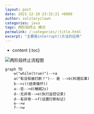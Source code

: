```yaml
---
layout: post
date: 2021-12-18 23:32:21 +0800
author: solitaryclown
categories: java
tags: 两阶段终止 模式
permalink: /:categories/:title.html
excerpt: "主要是interrupt()方法的应用"
---
```

* content
{:toc}

![两阶段终止流程图]({{site.url}}\_assets\img\Snipaste_2021-12-19_00-06-31.png)
```mermaid
graph TD
	w("while(true)")-->a
	a("有没有被打断？")-- 是 -->b(料理后事)
	b-->c((结束循环))
	a--否-->d(睡眠2s)
	d--无异常-->e(执行监控记录)
	d--有异常-->f(设置打断标记)
	e-->w
	f-->w

```

